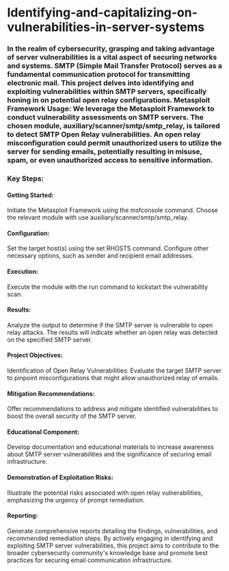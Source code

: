 # Identifying-and-capitalizing-on-vulnerabilities-in-server-systems


### In the realm of cybersecurity, grasping and taking advantage of server vulnerabilities is a vital aspect of securing networks and systems. SMTP (Simple Mail Transfer Protocol) serves as a fundamental communication protocol for transmitting electronic mail. This project delves into identifying and exploiting vulnerabilities within SMTP servers, specifically honing in on potential open relay configurations. Metasploit Framework Usage: We leverage the Metasploit Framework to conduct vulnerability assessments on SMTP servers. The chosen module, auxiliary/scanner/smtp/smtp_relay, is tailored to detect SMTP Open Relay vulnerabilities. An open relay misconfiguration could permit unauthorized users to utilize the server for sending emails, potentially resulting in misuse, spam, or even unauthorized access to sensitive information.

### Key Steps:

#### Getting Started:

Initiate the Metasploit Framework using the msfconsole command. Choose the relevant module with use auxiliary/scanner/smtp/smtp_relay.

#### Configuration:

Set the target host(s) using the set RHOSTS command. Configure other necessary options, such as sender and recipient email addresses.

#### Execution:

Execute the module with the run command to kickstart the vulnerability scan.

#### Results:

Analyze the output to determine if the SMTP server is vulnerable to open relay attacks. The results will indicate whether an open relay was detected on the specified SMTP server.

#### Project Objectives:

Identification of Open Relay Vulnerabilities: Evaluate the target SMTP server to pinpoint misconfigurations that might allow unauthorized relay of emails.

#### Mitigation Recommendations:

Offer recommendations to address and mitigate identified vulnerabilities to boost the overall security of the SMTP server.

#### Educational Component:

Develop documentation and educational materials to increase awareness about SMTP server vulnerabilities and the significance of securing email infrastructure.

#### Demonstration of Exploitation Risks:

Illustrate the potential risks associated with open relay vulnerabilities, emphasizing the urgency of prompt remediation.

#### Reporting:

Generate comprehensive reports detailing the findings, vulnerabilities, and recommended remediation steps. By actively engaging in identifying and exploiting SMTP server vulnerabilities, this project aims to contribute to the broader cybersecurity community's knowledge base and promote best practices for securing email communication infrastructure.
